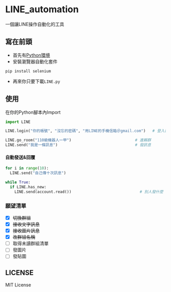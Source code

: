 # LINE_automation
一個讓LINE操作自動化的工具
## 寫在前頭
* 首先有[Python環境](https://zh.wikipedia.org/wiki/Python#%E4%B8%93%E9%97%A8%E4%B8%BAPython%E8%AE%BE%E8%AE%A1%E7%9A%84IDE%E8%BD%AF%E4%BB%B6)
* 安裝瀏覽器自動化套件
```shell
pip install selenium
```
* 再來你只要下載`LINE.py`
## 使用
在你的Python腳本內Import
```python
import LINE

LINE.login("你的帳號", "沒忘的密碼", "用LINE的手機信箱＠gmail.com")   # 登入賴，程式自動發送登入驗證碼至手機信箱

LINE.go_room("110級機器人一甲")                            # 進賴群
LINE.send("我是一條訊息")                                  # 發訊息

```
#### 自動發送&回覆
```python
for i in range(10):
  LINE.send("自己傳十次訊息")  

while True:
  if LINE.has_new:
    LINE.send(account.read())                              # 別人發什麼 你就回什麼
```

### 願望清單
- [x] ~~切換群組~~
- [x] ~~接收文字訊息~~
- [x] ~~接收圖片訊息~~
- [x] ~~改群組名稱~~
- [ ] 取得未讀群組清單
- [ ] 發圖片
- [ ] 發貼圖

## LICENSE
MIT License
